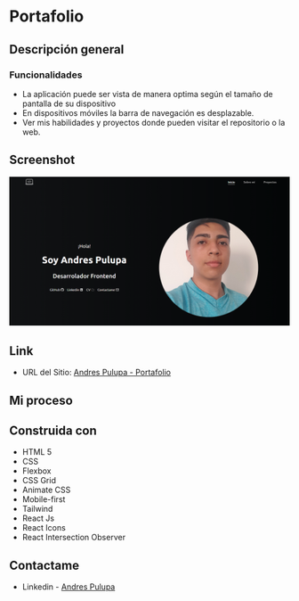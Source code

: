 # Portafolio

## Descripción general

### Funcionalidades

- La aplicación puede ser vista de manera optima según el tamaño de pantalla de su dispositivo
- En dispositivos móviles la barra de navegación es desplazable.
- Ver mis habilidades y proyectos donde pueden visitar el repositorio o la web.

## Screenshot

![Inicio](./photos/Portafolio.png)

## Link

- URL del Sitio: [Andres Pulupa - Portafolio](https://andres-pulupa-portafolio.vercel.app/)

## Mi proceso

## Construida con

- HTML 5
- CSS
- Flexbox
- CSS Grid
- Animate CSS
- Mobile-first
- Tailwind
- React Js
- React Icons
- React Intersection Observer

## Contactame
- Linkedin - [Andres Pulupa](https://www.linkedin.com/in/andres-pulupa/)
